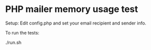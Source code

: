 # PHP mailer memory usage test

Setup: Edit config.php and set your email recipient and sender info.

To run the tests:

  ./run.sh
